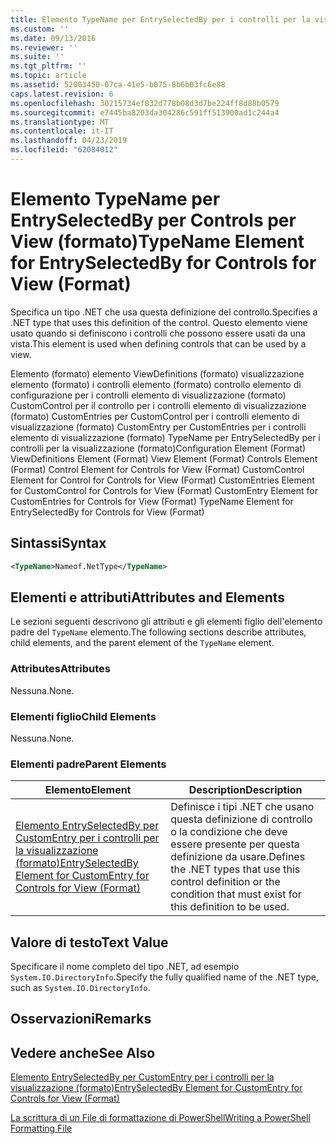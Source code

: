```yaml
---
title: Elemento TypeName per EntrySelectedBy per i controlli per la visualizzazione (formato) | Microsoft Docs
ms.custom: ''
ms.date: 09/13/2016
ms.reviewer: ''
ms.suite: ''
ms.tgt_pltfrm: ''
ms.topic: article
ms.assetid: 52003450-07ca-41e5-b075-8b6b03fc6e88
caps.latest.revision: 6
ms.openlocfilehash: 30215734ef832d778b08d3d7be224ff8d88b0579
ms.sourcegitcommit: e7445ba8203da304286c591ff513900ad1c244a4
ms.translationtype: MT
ms.contentlocale: it-IT
ms.lasthandoff: 04/23/2019
ms.locfileid: "62084012"
---
```

# <a name="typename-element-for-entryselectedby-for-controls-for-view-format"></a><span data-ttu-id="ba20a-102">Elemento TypeName per EntrySelectedBy per Controls per View (formato)</span><span class="sxs-lookup"><span data-stu-id="ba20a-102">TypeName Element for EntrySelectedBy for Controls for View (Format)</span></span>

<span data-ttu-id="ba20a-103">Specifica un tipo .NET che usa questa definizione del controllo.</span><span class="sxs-lookup"><span data-stu-id="ba20a-103">Specifies a .NET type that uses this definition of the control.</span></span> <span data-ttu-id="ba20a-104">Questo elemento viene usato quando si definiscono i controlli che possono essere usati da una vista.</span><span class="sxs-lookup"><span data-stu-id="ba20a-104">This element is used when defining controls that can be used by a view.</span></span>

<span data-ttu-id="ba20a-105">Elemento (formato) elemento ViewDefinitions (formato) visualizzazione elemento (formato) i controlli elemento (formato) controllo elemento di configurazione per i controlli elemento di visualizzazione (formato) CustomControl per il controllo per i controlli elemento di visualizzazione (formato) CustomEntries per CustomControl per i controlli elemento di visualizzazione (formato) CustomEntry per CustomEntries per i controlli elemento di visualizzazione (formato) TypeName per EntrySelectedBy per i controlli per la visualizzazione (formato)</span><span class="sxs-lookup"><span data-stu-id="ba20a-105">Configuration Element (Format) ViewDefinitions Element (Format) View Element (Format) Controls Element (Format) Control Element for Controls for View (Format) CustomControl Element for Control for Controls for View (Format) CustomEntries Element for CustomControl for Controls for View (Format) CustomEntry Element for CustomEntries for Controls for View (Format) TypeName Element for EntrySelectedBy for Controls for View (Format)</span></span>

## <a name="syntax"></a><span data-ttu-id="ba20a-106">Sintassi</span><span class="sxs-lookup"><span data-stu-id="ba20a-106">Syntax</span></span>

```xml
<TypeName>Nameof.NetType</TypeName>

```

## <a name="attributes-and-elements"></a><span data-ttu-id="ba20a-107">Elementi e attributi</span><span class="sxs-lookup"><span data-stu-id="ba20a-107">Attributes and Elements</span></span>

<span data-ttu-id="ba20a-108">Le sezioni seguenti descrivono gli attributi e gli elementi figlio dell'elemento padre del `TypeName` elemento.</span><span class="sxs-lookup"><span data-stu-id="ba20a-108">The following sections describe attributes, child elements, and the parent element of the `TypeName` element.</span></span>

### <a name="attributes"></a><span data-ttu-id="ba20a-109">Attributes</span><span class="sxs-lookup"><span data-stu-id="ba20a-109">Attributes</span></span>

<span data-ttu-id="ba20a-110">Nessuna.</span><span class="sxs-lookup"><span data-stu-id="ba20a-110">None.</span></span>

### <a name="child-elements"></a><span data-ttu-id="ba20a-111">Elementi figlio</span><span class="sxs-lookup"><span data-stu-id="ba20a-111">Child Elements</span></span>

<span data-ttu-id="ba20a-112">Nessuna.</span><span class="sxs-lookup"><span data-stu-id="ba20a-112">None.</span></span>

### <a name="parent-elements"></a><span data-ttu-id="ba20a-113">Elementi padre</span><span class="sxs-lookup"><span data-stu-id="ba20a-113">Parent Elements</span></span>

|<span data-ttu-id="ba20a-114">Elemento</span><span class="sxs-lookup"><span data-stu-id="ba20a-114">Element</span></span>|<span data-ttu-id="ba20a-115">Description</span><span class="sxs-lookup"><span data-stu-id="ba20a-115">Description</span></span>|
|-------------|-----------------|
|[<span data-ttu-id="ba20a-116">Elemento EntrySelectedBy per CustomEntry per i controlli per la visualizzazione (formato)</span><span class="sxs-lookup"><span data-stu-id="ba20a-116">EntrySelectedBy Element for CustomEntry for Controls for View (Format)</span></span>](./entryselectedby-element-for-customentry-for-controls-for-view-format.md)|<span data-ttu-id="ba20a-117">Definisce i tipi .NET che usano questa definizione di controllo o la condizione che deve essere presente per questa definizione da usare.</span><span class="sxs-lookup"><span data-stu-id="ba20a-117">Defines the .NET types that use this control definition or the condition that must exist for this definition to be used.</span></span>|

## <a name="text-value"></a><span data-ttu-id="ba20a-118">Valore di testo</span><span class="sxs-lookup"><span data-stu-id="ba20a-118">Text Value</span></span>

<span data-ttu-id="ba20a-119">Specificare il nome completo del tipo .NET, ad esempio `System.IO.DirectoryInfo`.</span><span class="sxs-lookup"><span data-stu-id="ba20a-119">Specify the fully qualified name of the .NET type, such as `System.IO.DirectoryInfo`.</span></span>

## <a name="remarks"></a><span data-ttu-id="ba20a-120">Osservazioni</span><span class="sxs-lookup"><span data-stu-id="ba20a-120">Remarks</span></span>

## <a name="see-also"></a><span data-ttu-id="ba20a-121">Vedere anche</span><span class="sxs-lookup"><span data-stu-id="ba20a-121">See Also</span></span>

[<span data-ttu-id="ba20a-122">Elemento EntrySelectedBy per CustomEntry per i controlli per la visualizzazione (formato)</span><span class="sxs-lookup"><span data-stu-id="ba20a-122">EntrySelectedBy Element for CustomEntry for Controls for View (Format)</span></span>](./entryselectedby-element-for-customentry-for-controls-for-view-format.md)

[<span data-ttu-id="ba20a-123">La scrittura di un File di formattazione di PowerShell</span><span class="sxs-lookup"><span data-stu-id="ba20a-123">Writing a PowerShell Formatting File</span></span>](./writing-a-powershell-formatting-file.md)
